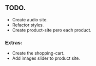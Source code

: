 ## TODO.
- Create audio site.
- Refactor styles.
- Create product-site pero each product.

### Extras:
- Create the shopping-cart.
- Add images slider to product site.